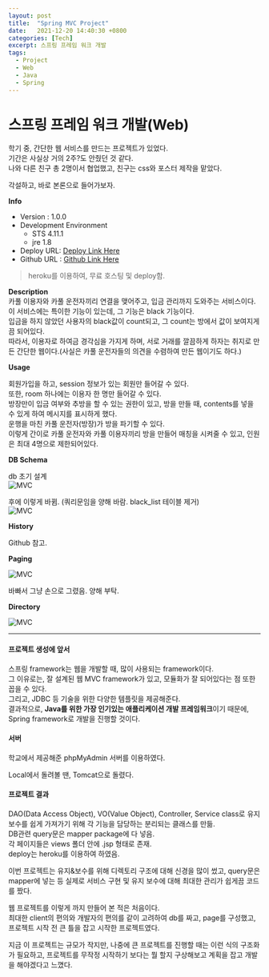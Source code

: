 ```yaml
---
layout: post
title:  "Spring MVC Project"
date:   2021-12-20 14:40:30 +0800
categories: [Tech]
excerpt: 스프링 프레임 워크 개발
tags:
  - Project
  - Web
  - Java
  - Spring
---
```


# 스프링 프레임 워크 개발(Web)  

학기 중, 간단한 웹 서비스를 만드는 프로젝트가 있었다.  
기간은 사실상 거의 2주?도 안줬던 것 같다.  
나와 다른 친구 총 2명이서 협업했고, 친구는 css와 포스터 제작을 맡았다.  

각설하고, 바로 본론으로 들어가보자.  

**Info**  
- Version : 1.0.0  
- Development Environment
  - STS 4.11.1  
  - jre 1.8  
- Deploy URL: [Deploy Link Here](https://angel10004.herokuapp.com/)  
- Github URL : [Github Link Here](https://github.com/kdjun97/Car_Sharing_Manager)  

> heroku를 이용하여, 무료 호스팅 및 deploy함.  

**Description**  
카풀 이용자와 카풀 운전자끼리 연결을 맺어주고, 입금 관리까지 도와주는 서비스이다.  
이 서비스에는 특이한 기능이 있는데, 그 기능은 black 기능이다.  
입금을 하지 않았던 사용자의 black값이 count되고, 그 count는 방에서 값이 보여지게끔 되어있다.  
따라서, 이용자로 하여금 경각심을 가지게 하며, 서로 거래를 깔끔하게 하자는 취지로 만든 간단한 웹이다.(사실은 카풀 운전자들의 의견을 수렴하여 만든 웹이기도 하다.)  

**Usage**  

회원가입을 하고, session 정보가 있는 회원만 들어갈 수 있다.  
또한, room 하나에는 이용자 한 명만 들어갈 수 있다.  
방장만이 입금 여부와 추방을 할 수 있는 권한이 있고, 방을 만들 때, contents를 넣을 수 있게 하여 메시지를 표시하게 했다.  
운행을 마친 카풀 운전자(방장)가 방을 파기할 수 있다.  
이렇게 간이로 카풀 운전자와 카풀 이용자끼리 방을 만들어 매칭을 시켜줄 수 있고, 인원은 최대 4명으로 제한되어있다.  

**DB Schema**

db 초기 설계  
![MVC](/assets/images/Spring_MVC/db.jpg)  

후에 이렇게 바뀜. (쿼리문임을 양해 바람. black_list 테이블 제거)  
![MVC](/assets/images/Spring_MVC/db2.JPG)  

**History**

Github 참고.  

**Paging**  

![MVC](/assets/images/Spring_MVC/page.jpg)  

바빠서 그냥 손으로 그렸음. 양해 부탁.  

**Directory**

![MVC](/assets/images/Spring_MVC/directory.png)  

---  

#### 프로젝트 생성에 앞서

스프링 framework는 웹을 개발할 때, 많이 사용되는 framework이다.  
그 이유로는, 잘 설계된 웹 MVC framework가 있고, 모듈화가 잘 되어있다는 점 또한 꼽을 수 있다.  
그리고, JDBC 등 기술을 위한 다양한 템플릿을 제공해준다.  
결과적으로, **Java를 위한 가장 인기있는 애플리케이션 개발 프레임워크**이기 때문에, Spring framework로 개발을 진행할 것이다.  

#### 서버

학교에서 제공해준 phpMyAdmin 서버를 이용하였다.  

Local에서 돌려볼 땐, Tomcat으로 돌렸다.  

#### 프로젝트 결과

DAO(Data Access Object), VO(Value Object), Controller, Service class로 유지보수를 쉽게 가져가기 위해 각 기능을 담당하는 분리되는 클래스를 만듦.  
DB관련 query문은 mapper package에 다 넣음.  
각 페이지들은 views 폴더 안에 .jsp 형태로 존재.  
deploy는 heroku를 이용하여 하였음.  

이번 프로젝트는 유지&보수를 위해 디렉토리 구조에 대해 신경을 많이 썼고, query문은 mapper에 넣는 등 실제로 서비스 구현 및 유지 보수에 대해 최대한 관리가 쉽게끔 코드를 짰다.  

웹 프로젝트를 이렇게 까지 만들어 본 적은 처음이다.  
최대한 client의 편의와 개발자의 편의를 같이 고려하여 db를 짜고, page를 구성했고, 프로젝트 시작 전 큰 틀을 잡고 시작한 프로젝트였다.  

지금 이 프로젝트는 규모가 작지만, 나중에 큰 프로젝트를 진행할 때는 이런 식의 구조화가 필요하고, 프로젝트를 무작정 시작하기 보다는 뭘 할지 구상해보고 계획을 잡고 개발을 해야겠다고 느꼈다.  